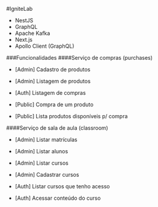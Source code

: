 #IgniteLab

- NestJS
- GraphQL
- Apache Kafka
- Next.js
- Apollo Client (GraphQL)


###Funcionalidades
####Serviço de compras (purchases)
- [Admin] Cadastro de produtos

- [Admin] Listagem de produtos

- [Auth] Listagem de compras

- [Public] Compra de um produto

- [Public] Lista produtos disponíveis p/ compra

####Serviço de sala de aula (classroom)
- [Admin] Listar matrículas

- [Admin] Listar alunos

- [Admin] Listar cursos

- [Admin] Cadastrar cursos

- [Auth] Listar cursos que tenho acesso

- [Auth] Acessar conteúdo do curso

